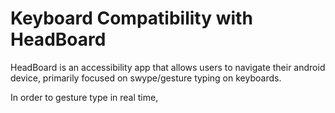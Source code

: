 # Keyboard Compatibility with HeadBoard

HeadBoard is an accessibility app that allows users to navigate their android device, primarily focused on swype/gesture typing on keyboards.

In order to gesture type in real time, 